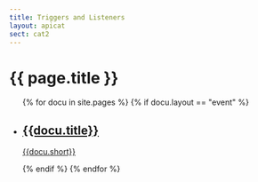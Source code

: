 ```yaml
---
title: Triggers and Listeners
layout: apicat
sect: cat2
---
```


# {{ page.title }}

<ul data-role="listview" data-inset="true">
	{% for docu in site.pages %}
	{% if docu.layout == "event" %}
		<li><a href="{{site.basesite}}{{docu.url | remove_first: "/" }}"><h2>{{docu.title}}</h2><p>{{docu.short}}</p></a></li>
	{% endif %}
	{% endfor %}
</ul>
